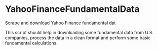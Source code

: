 # YahooFinanceFundamentalData
Scrape and download Yahoo Finance fundamental dat


This script should help in downloading some fundamental data from U.S. companies, process the data in a clean format and perform some basic fundamental calculations.
